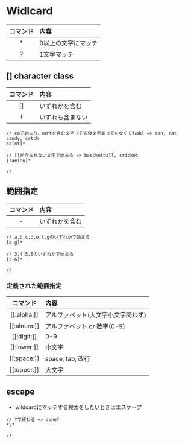 # Widlcard 


|コマンド|内容|
|:------------:|:-----------|
|*|0以上の文字にマッチ|
|?|1文字マッチ|


## [] character class 

|コマンド|内容|
|:------------:|:-----------|
|[]|いずれかを含む|
|!|いずれも含まない|
 
```
// caで始まり、nかtを含む文字（その後文字あってもなくてもok) => can, cat, candy, catch
ca[nt]*

// []が含まれない文字で始まる => bascketball, cricket
[!aeiou]*

//

```


## 範囲指定

|コマンド|内容|
|:------------:|:-----------|
|-|いずれかを含む|


```
// a,b,c,d,e,f,gのいずれかで始まる
[a-g]*

// 3,4,5,6のいずれかで始まる
[3-6]*

//

```

### 定義された範囲指定


|コマンド|内容|
|:------------:|:-----------|
|[[:alpha:]]|アルファベット(大文字小文字問わず)|
|[[:alnum:]]|アルファベット or 数字(0-9)|
|[[:digit:]]|0-9|
|[[:lower:]]|小文字|
|[[:space:]]|space, tab, 改行|
|[[:upper:]]|大文字|


## escape
* wildcardにマッチする検索をしたいときはエスケープ

```
// ?で終わる => done?
*\?

//

```


